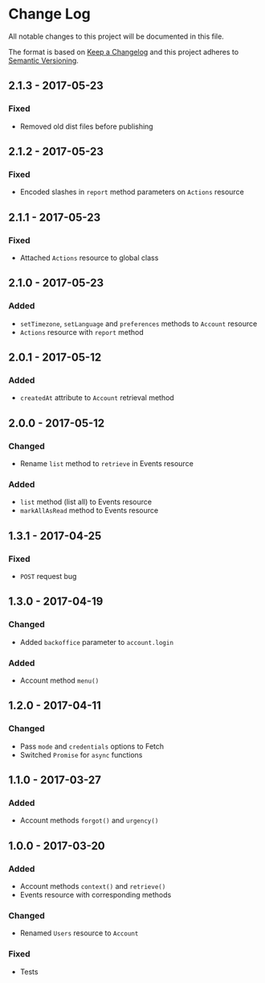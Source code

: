 # Change Log
All notable changes to this project will be documented in this file.

The format is based on [Keep a Changelog](http://keepachangelog.com/)
and this project adheres to [Semantic Versioning](http://semver.org/).

## 2.1.3 - 2017-05-23
### Fixed
- Removed old dist files before publishing

## 2.1.2 - 2017-05-23
### Fixed
- Encoded slashes in `report` method parameters on `Actions` resource

## 2.1.1 - 2017-05-23
### Fixed
- Attached `Actions` resource to global class

## 2.1.0 - 2017-05-23
### Added
- `setTimezone`, `setLanguage` and `preferences` methods to `Account` resource
- `Actions` resource with `report` method

## 2.0.1 - 2017-05-12
### Added
- `createdAt` attribute to `Account` retrieval method

## 2.0.0 - 2017-05-12
### Changed
- Rename `list` method to `retrieve` in Events resource

### Added
- `list` method (list all) to Events resource
- `markAllAsRead` method to Events resource

## 1.3.1 - 2017-04-25
### Fixed
- `POST` request bug

## 1.3.0 - 2017-04-19
### Changed
- Added `backoffice` parameter to `account.login`

### Added
- Account method `menu()`

## 1.2.0 - 2017-04-11
### Changed
- Pass `mode` and `credentials` options to Fetch
- Switched `Promise` for `async` functions

## 1.1.0 - 2017-03-27
### Added
- Account methods `forgot()` and `urgency()`

## 1.0.0 - 2017-03-20
### Added
- Account methods `context()` and `retrieve()`
- Events resource with corresponding methods

### Changed
- Renamed `Users` resource to `Account`

### Fixed
- Tests
